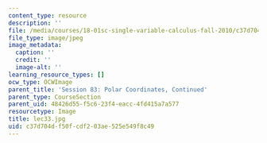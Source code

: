 ```yaml
---
content_type: resource
description: ''
file: /media/courses/18-01sc-single-variable-calculus-fall-2010/c37d704df50fcdf203ae525e549f8c49_lec33.jpg
file_type: image/jpeg
image_metadata:
  caption: ''
  credit: ''
  image-alt: ''
learning_resource_types: []
ocw_type: OCWImage
parent_title: 'Session 83: Polar Coordinates, Continued'
parent_type: CourseSection
parent_uid: 48426d55-f5c6-23f4-eacc-4fd415a7a577
resourcetype: Image
title: lec33.jpg
uid: c37d704d-f50f-cdf2-03ae-525e549f8c49
---
```

